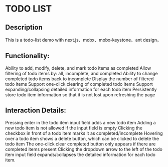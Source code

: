 # TODO LIST

## Description

This is a todo-list demo with next.js、mobx、mobx-keystone、ant design。

## Functionality:

Ability to add, modify, delete, and mark todo items as completed
Allow filtering of todo items by: all, incomplete, and completed
Ability to change completed todo items back to incomplete
Display the number of filtered todo items
Support one-click clearing of completed todo items
Support expanding/collapsing detailed information for each todo item
Persistently store todo item information so that it is not lost upon refreshing the page

## Interaction Details:

Pressing enter in the todo item input field adds a new todo item
Adding a new todo item is not allowed if the input field is empty
Clicking the checkbox in front of a todo item marks it as completed/incomplete
Hovering over a todo item shows a delete button, which can be clicked to delete the todo item
The one-click clear completed button only appears if there are completed items present
Clicking the dropdown arrow to the left of the todo item input field expands/collapses the detailed information for each todo item.
